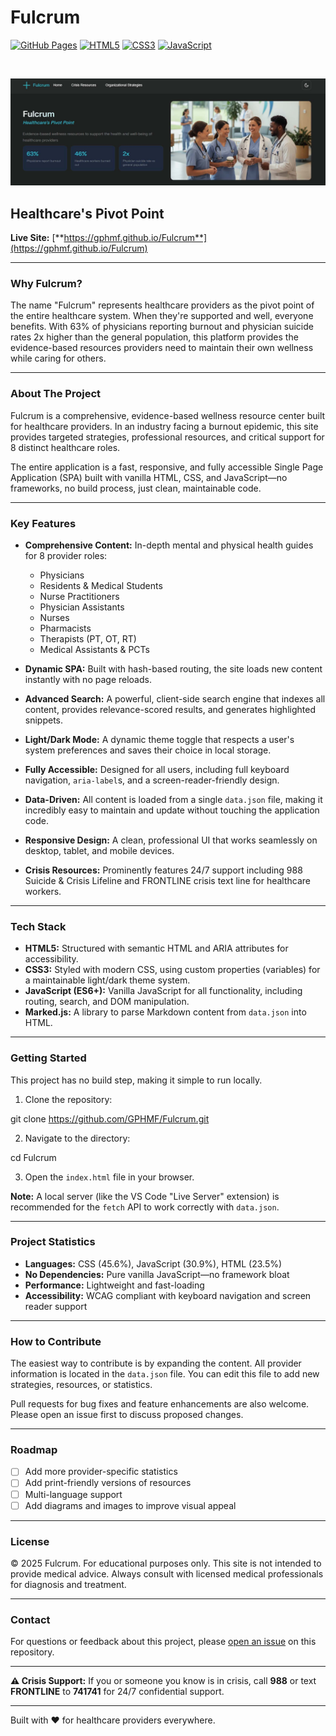 # Fulcrum

[![GitHub Pages](https://img.shields.io/badge/github%20pages-deployed-brightgreen?style=for-the-badge)](https://gphmf.github.io/Fulcrum)
[![HTML5](https://img.shields.io/badge/HTML5-E34F26?style=flat&logo=html5&logoColor=white)]()
[![CSS3](https://img.shields.io/badge/CSS3-1572B6?style=flat&logo=css3&logoColor=white)]()
[![JavaScript](https://img.shields.io/badge/JavaScript-F7DF1E?style=flat&logo=javascript&logoColor=black)]()

<br>

![Fulcrum Hero Screenshot](https://raw.githubusercontent.com/GPHMF/Fulcrum/main/src/hero_screenshot.jpg)

## Healthcare's Pivot Point

**Live Site:** [**https://gphmf.github.io/Fulcrum**](https://gphmf.github.io/Fulcrum)

---

### Why Fulcrum?

The name "Fulcrum" represents healthcare providers as the pivot point of the entire healthcare system. When they're supported and well, everyone benefits. With 63% of physicians reporting burnout and physician suicide rates 2x higher than the general population, this platform provides the evidence-based resources providers need to maintain their own wellness while caring for others.

---

### About The Project

Fulcrum is a comprehensive, evidence-based wellness resource center built for healthcare providers. In an industry facing a burnout epidemic, this site provides targeted strategies, professional resources, and critical support for 8 distinct healthcare roles.

The entire application is a fast, responsive, and fully accessible Single Page Application (SPA) built with vanilla HTML, CSS, and JavaScript—no frameworks, no build process, just clean, maintainable code.

---

### Key Features

* **Comprehensive Content:** In-depth mental and physical health guides for 8 provider roles:
    * Physicians
    * Residents & Medical Students
    * Nurse Practitioners
    * Physician Assistants
    * Nurses
    * Pharmacists
    * Therapists (PT, OT, RT)
    * Medical Assistants & PCTs

* **Dynamic SPA:** Built with hash-based routing, the site loads new content instantly with no page reloads.

* **Advanced Search:** A powerful, client-side search engine that indexes all content, provides relevance-scored results, and generates highlighted snippets.

* **Light/Dark Mode:** A dynamic theme toggle that respects a user's system preferences and saves their choice in local storage.

* **Fully Accessible:** Designed for all users, including full keyboard navigation, `aria-label`s, and a screen-reader-friendly design.

* **Data-Driven:** All content is loaded from a single `data.json` file, making it incredibly easy to maintain and update without touching the application code.

* **Responsive Design:** A clean, professional UI that works seamlessly on desktop, tablet, and mobile devices.

* **Crisis Resources:** Prominently features 24/7 support including 988 Suicide & Crisis Lifeline and FRONTLINE crisis text line for healthcare workers.

---

### Tech Stack

* **HTML5:** Structured with semantic HTML and ARIA attributes for accessibility.
* **CSS3:** Styled with modern CSS, using custom properties (variables) for a maintainable light/dark theme system.
* **JavaScript (ES6+):** Vanilla JavaScript for all functionality, including routing, search, and DOM manipulation.
* **Marked.js:** A library to parse Markdown content from `data.json` into HTML.

---

### Getting Started

This project has no build step, making it simple to run locally.

1. Clone the repository:

git clone https://github.com/GPHMF/Fulcrum.git

2. Navigate to the directory:

cd Fulcrum


3. Open the `index.html` file in your browser. 

**Note:** A local server (like the VS Code "Live Server" extension) is recommended for the `fetch` API to work correctly with `data.json`.

---

### Project Statistics

* **Languages:** CSS (45.6%), JavaScript (30.9%), HTML (23.5%)
* **No Dependencies:** Pure vanilla JavaScript—no framework bloat
* **Performance:** Lightweight and fast-loading
* **Accessibility:** WCAG compliant with keyboard navigation and screen reader support

---

### How to Contribute

The easiest way to contribute is by expanding the content. All provider information is located in the `data.json` file. You can edit this file to add new strategies, resources, or statistics.

Pull requests for bug fixes and feature enhancements are also welcome. Please open an issue first to discuss proposed changes.

---

### Roadmap

- [ ] Add more provider-specific statistics
- [ ] Add print-friendly versions of resources
- [ ] Multi-language support
- [ ] Add diagrams and images to improve visual appeal

---

### License

© 2025 Fulcrum. For educational purposes only. This site is not intended to provide medical advice. Always consult with licensed medical professionals for diagnosis and treatment.

---

### Contact

For questions or feedback about this project, please [open an issue](https://github.com/GPHMF/Fulcrum/issues) on this repository.

---

**⚠️ Crisis Support:** If you or someone you know is in crisis, call **988** or text **FRONTLINE** to **741741** for 24/7 confidential support.

---

Built with ❤️ for healthcare providers everywhere.

